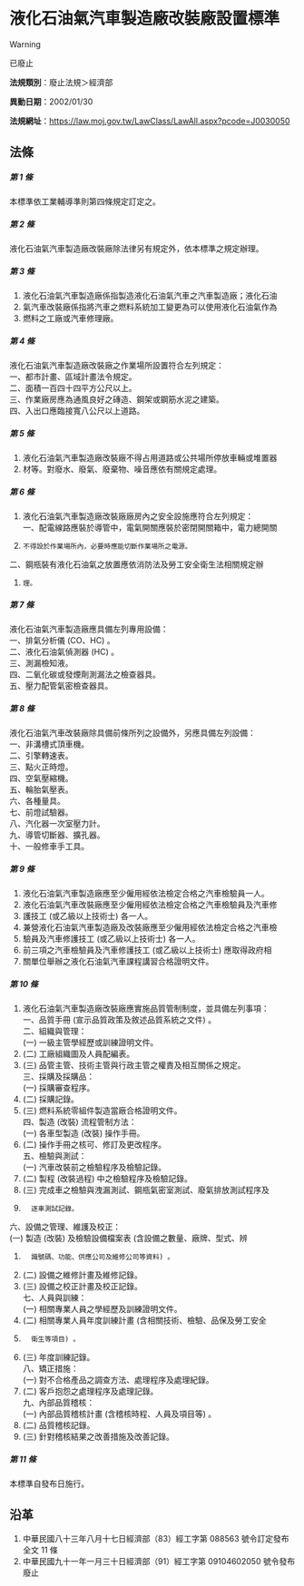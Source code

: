# 液化石油氣汽車製造廠改裝廠設置標準


> [!WARNING]
> 已廢止


**法規類別**：廢止法規＞經濟部

**異動日期**：2002/01/30  

**法規網址**：https://law.moj.gov.tw/LawClass/LawAll.aspx?pcode=J0030050



## 法條
##### 第 1 條
本標準依工業輔導準則第四條規定訂定之。

##### 第 2 條
液化石油氣汽車製造廠改裝廠除法律另有規定外，依本標準之規定辦理。

##### 第 3 條
1. 液化石油氣汽車製造廠係指製造液化石油氣汽車之汽車製造廠；液化石油
1. 氣汽車改裝廠係指將汽車之燃料系統加工變更為可以使用液化石油氣作為
1. 燃料之工廠或汽車修理廠。

##### 第 4 條
液化石油氣汽車製造廠改裝廠之作業場所設置符合左列規定：  
一、都市計畫、區域計畫法令規定。  
二、面積一百四十四平方公尺以上。  
三、作業廠房應為通風良好之磚造、鋼架或鋼筋水泥之建築。  
四、入出口應臨接寬八公尺以上道路。

##### 第 5 條
1. 液化石油氣汽車製造廠改裝廠不得占用道路或公共場所停放車輛或堆置器
1. 材等。對廢水、廢氣、廢棄物、噪音應依有關規定處理。

##### 第 6 條
1. 液化石油氣汽車製造廠改裝廠廠房內之安全設施應符合左列規定：  
一、配電線路應裝於導管中，電氣開關應裝於密閉開關箱中，電力總開關
1.     不得設於作業場所內，必要時應能切斷作業場所之電源。  
二、鋼瓶裝有液化石油氣之放置應依消防法及勞工安全衛生法相關規定辦
1.     理。

##### 第 7 條
液化石油氣汽車製造廠應具備左列專用設備：  
一、排氣分析儀 (CO、HC) 。  
二、液化石油氣偵測器 (HC) 。  
三、測漏檢知液。  
四、二氧化碳或發煙劑測漏法之檢查器具。  
五、壓力配管氣密檢查器具。

##### 第 8 條
液化石油氣汽車改裝廠除具備前條所列之設備外，另應具備左列設備：  
一、非溝槽式頂車機。  
二、引擎轉速表。  
三、點火正時燈。  
四、空氣壓縮機。  
五、輪胎氣壓表。  
六、各種量具。  
七、前燈試驗器。  
八、汽化器一次室壓力計。  
九、導管切斷器、擴孔器。  
十、一般修車手工具。

##### 第 9 條
1. 液化石油氣汽車製造廠應至少僱用經依法檢定合格之汽車檢驗員一人。
1. 液化石油氣汽車改裝廠應至少僱用經依法檢定合格之汽車檢驗員及汽車修
1. 護技工 (或乙級以上技術士) 各一人。
1. 兼營液化石油氣汽車製造廠及改裝廠應至少僱用經依法檢定合格之汽車檢
1. 驗員及汽車修護技工 (或乙級以上技術士) 各一人。
1. 前三項之汽車檢驗員及汽車修護技工 (或乙級以上技術士) 應取得政府相
1. 關單位舉辦之液化石油氣汽車課程講習合格證明文件。

##### 第 10 條
1. 液化石油氣汽車製造廠改裝廠應實施品質管制制度，並具備左列事項：  
一、品質手冊 (宣示品質政策及敘述品質系統之文件) 。  
二、組織與管理：  
 (一) 一級主管學經歷或訓練證明文件。
1.  (二) 工廠組織圖及人員配編表。
1.  (三) 品管主管、技術主管與行政主管之權責及相互關係之規定。  
三、採購及採購品：  
 (一) 採購審查程序。
1.  (二) 採購記錄。
1.  (三) 燃料系統零組件製造當廠合格證明文件。  
四、製造 (改裝) 流程管制方法：  
 (一) 各車型製造 (改裝) 操作手冊。
1.  (二) 操作手冊之核可、修訂及更改程序。  
五、檢驗與測試：  
 (一) 汽車改裝前之檢驗程序及檢驗記錄。
1.  (二) 製程 (改裝過程) 中之檢驗程序及檢驗記錄。
1.  (三) 完成車之檢驗與洩漏測試、鋼瓶氣密室測試、廢氣排放測試程序及
1.       逐車測試記錄。  
六、設備之管理、維護及校正：  
 (一) 製造 (改裝) 及檢驗設備檔案表 (含設備之數量、廠牌、型式、辨
1.       識號碼、功能、供應公司及維修公司等資料) 。
1.  (二) 設備之維修計畫及維修記錄。
1.  (三) 設備之校正計畫及校正記錄。  
七、人員與訓練：  
 (一) 相關專業人員之學經歷及訓練證明文件。
1.  (二) 相關專業人員年度訓練計畫 (含相關技術、檢驗、品保及勞工安全
1.       衛生等項目) 。
1.  (三) 年度訓練記錄。  
八、矯正措施：  
 (一) 對不合格產品之調查方法、處理程序及處理紀錄。
1.  (二) 客戶抱怨之處理程序及處理記錄。  
九、內部品質稽核：  
 (一) 內部品質稽核計畫 (含稽核時程、人員及項目等) 。
1.  (二) 品質稽核記錄。
1.  (三) 針對稽核結果之改善措施及改善記錄。

##### 第 11 條
本標準自發布日施行。

## 沿革
1. 中華民國八十三年八月十七日經濟部（83）經工字第 088563 號令訂定發布全文 11 條
1. 中華民國九十一年一月三十日經濟部（91）經工字第 09104602050  號令發布廢止
